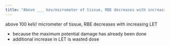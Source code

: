 ```yaml
---
title: "Above ___ kev/micrometer of tissue, RBE decreases with increasing LET"
---
```

above 100 keV/ micrometer of tissue, RBE decreases with increasing LET
- because the maximum potential damage has already been done
- additional increase in LET is wasted dose

